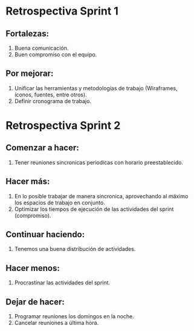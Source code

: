 # Retrospectiva Sprint 1  

## Fortalezas:  
1. Buena comunicación.  
2. Buen compromiso con el equipo.  

## Por mejorar:  
1. Unificar las herramientas y metodologías de trabajo (Wiraframes, íconos, fuentes, entre otros).  
2. Definir cronograma de trabajo.  

# Retrospectiva Sprint 2    

## Comenzar a hacer:  
1. Tener reuniones sincronicas periodicas con horario preestablecido.   

## Hacer más:  
1. En lo posible trabajar de manera sincronica, aprovechando al máximo los espacios de trabajo en conjunto.  
2. Optimizar los tiempos de ejecución de las actividades del sprint (compromiso).  

## Continuar haciendo:  
1. Tenemos una buena distribución de actividades.     

## Hacer menos:  
1. Procrastinar las actividades del sprint.  

## Dejar de hacer:  
1. Programar reuniones los domingos en la noche.  
2. Cancelar reuniones a última hora. 
